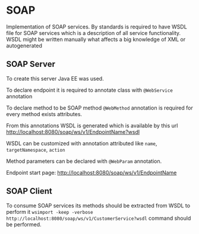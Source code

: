 # SOAP
Implementation of SOAP services. By standards is required to have WSDL file for SOAP services which is a description of all service functionality.
WSDL might be written manually what affects a big knowledge of XML or autogenerated

## SOAP Server
To create this server Java EE was used.

To declare endpoint it is required to annotate class with `@WebService` annotation

To declare method to be SOAP method `@WebMethod` annotation is required for every method exists attributes.

From this annotations WSDL is generated which is available by this url [http://localhost:8080/soap/ws/v1/EndpointName?wsdl](http://localhost:8080/soap/ws/v1/EndpointName?wsdl)

WSDL can be customized with annotation attributed like `name`, `targetNamespace`, `action` 

Method parameters can be declared with `@WebParam` annotation.

Endpoint start page: [http://localhost:8080/soap/ws/v1/EndpointName](http://localhost:8080/soap/ws/v1/EndpointName)

## SOAP Client
To consume SOAP services its methods should be extracted from WSDL to perform it `wsimport -keep -verbose http://localhost:8080/soap/ws/v1/CustomerService?wsdl` command should be performed.